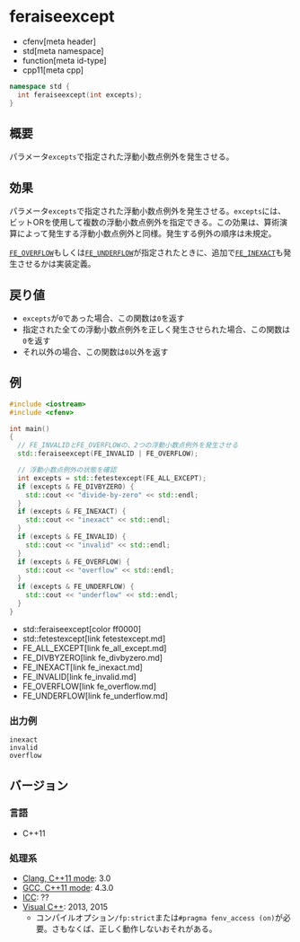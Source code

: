 # feraiseexcept
* cfenv[meta header]
* std[meta namespace]
* function[meta id-type]
* cpp11[meta cpp]

```cpp
namespace std {
  int feraiseexcept(int excepts);
}
```

## 概要
パラメータ`excepts`で指定された浮動小数点例外を発生させる。


## 効果
パラメータ`excepts`で指定された浮動小数点例外を発生させる。`excepts`には、ビットORを使用して複数の浮動小数点例外を指定できる。この効果は、算術演算によって発生する浮動小数点例外と同様。発生する例外の順序は未規定。

[`FE_OVERFLOW`](fe_overflow.md)もしくは[`FE_UNDERFLOW`](fe_underflow.md)が指定されたときに、追加で[`FE_INEXACT`](fe_inexact.md)も発生させるかは実装定義。


## 戻り値
- `excepts`が`0`であった場合、この関数は`0`を返す
- 指定された全ての浮動小数点例外を正しく発生させられた場合、この関数は`0`を返す
- それ以外の場合、この関数は`0`以外を返す


## 例
```cpp example
#include <iostream>
#include <cfenv>

int main()
{
  // FE_INVALIDとFE_OVERFLOWの、2つの浮動小数点例外を発生させる
  std::feraiseexcept(FE_INVALID | FE_OVERFLOW);

  // 浮動小数点例外の状態を確認
  int excepts = std::fetestexcept(FE_ALL_EXCEPT);
  if (excepts & FE_DIVBYZERO) {
    std::cout << "divide-by-zero" << std::endl;
  }
  if (excepts & FE_INEXACT) {
    std::cout << "inexact" << std::endl;
  }
  if (excepts & FE_INVALID) {
    std::cout << "invalid" << std::endl;
  }
  if (excepts & FE_OVERFLOW) {
    std::cout << "overflow" << std::endl;
  }
  if (excepts & FE_UNDERFLOW) {
    std::cout << "underflow" << std::endl;
  }
}
```
* std::feraiseexcept[color ff0000]
* std::fetestexcept[link fetestexcept.md]
* FE_ALL_EXCEPT[link fe_all_except.md]
* FE_DIVBYZERO[link fe_divbyzero.md]
* FE_INEXACT[link fe_inexact.md]
* FE_INVALID[link fe_invalid.md]
* FE_OVERFLOW[link fe_overflow.md]
* FE_UNDERFLOW[link fe_underflow.md]

### 出力例
```
inexact
invalid
overflow
```


## バージョン
### 言語
- C++11

### 処理系
- [Clang, C++11 mode](/implementation.md#clang): 3.0
- [GCC, C++11 mode](/implementation.md#gcc): 4.3.0
- [ICC](/implementation.md#icc): ??
- [Visual C++](/implementation.md#visual_cpp): 2013, 2015
	- コンパイルオプション`/fp:strict`または`#pragma fenv_access (on)`が必要。さもなくば、正しく動作しないおそれがある。


